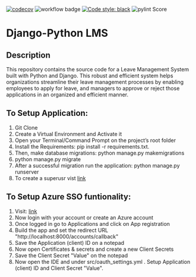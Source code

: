 [![codecov](https://codecov.io/gh/UtkarshV09/DeepStrat-LMS/branch/main/graph/badge.svg?token=WMJ5R8AHJT)](https://codecov.io/gh/UtkarshV09/DeepStrat-LMS) ![workflow badge](https://github.com/UtkarshV09/DeepStrat-LMS/actions/workflows/lms.yml/badge.svg) [![Code style: black](https://img.shields.io/badge/code%20style-black-000000.svg)](https://github.com/psf/black) ![pylint Score](https://mperlet.github.io/pybadge/badges/5.92.svg)


# Django-Python LMS


## Description

This repository contains the source code for a Leave Management System built with Python and Django. This robust and efficient system helps organizations streamline their leave management processes by enabling employees to apply for leave, and managers to approve or reject those applications in an organized and efficient manner.


## To Setup Application:

1. Git Clone
2. Create a Virtual Environment and Activate it
3. Open your Terminal/Command Prompt on the project’s root folder
4. Install the Requirements: pip install -r requirements.txt.
5. Then, make database migrations: python manage.py makemigrations
6. python manage.py migrate
7. After a successful migration run the application: python manage.py runserver
8. To create a superusr vist [link](https://docs.djangoproject.com/en/1.8/intro/tutorial02/)


## To Setup Azure SSO funtionality:

1. Visit: [link](https://aad.portal.azure.com/)
2. Now login with your account or create an Azure account
3. Once logged in go to Applications and click on App registration
4. Build the app and set the redirect URL "http://localhost:8000/accounts/callback"
5. Save the Application (client) ID on a notepad
6. Now open Certificates & secrets and create a new Client Secrets
7. Save the Client Secret "Value" on the notepad
8. Now open the IDE and under src/oauth_settings.yml . Setup Application (client) ID and Client Secret "Value".
